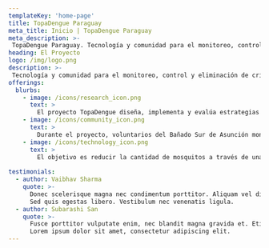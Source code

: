 ```yaml
---
templateKey: 'home-page'
title: TopaDengue Paraguay
meta_title: Inicio | TopaDengue Paraguay
meta_description: >-
 TopaDengue Paraguay. Tecnología y comunidad para el monitoreo, control y eliminación de criaeros del Aedes Aegypti
heading: El Proyecto
logo: /img/logo.png
description: >-
 Tecnología y comunidad para el monitoreo, control y eliminación de criaeros del Aedes Aegypti
offerings:
  blurbs:
    - image: /icons/research_icon.png
      text: >
        El proyecto TopaDengue diseña, implementa y evalúa estrategias de participación de la comunidad en el combate contra el Dengue.
    - image: /icons/community_icon.png
      text: >
        Durante el proyecto, voluntarios del Bañado Sur de Asunción monitorean semanalmente sus barrios en busca de criaderos potenciales de mosquitos, aprendiendo y experimentando diversas tecnologías en el proceso.
    - image: /icons/technology_icon.png
      text: >
        El objetivo es reducir la cantidad de mosquitos a través de una conversación continua de la comunidad, empoderando a sus residentes y formando nuevas generaciones de ciudadanos científicos.
    
testimonials:
  - author: Vaibhav Sharma
    quote: >-
      Donec scelerisque magna nec condimentum porttitor. Aliquam vel diam sed diam luctus pretium. 
      Sed quis egestas libero. Vestibulum nec venenatis ligula. 
  - author: Subarashi San
    quote: >-
      Fusce porttitor vulputate enim, nec blandit magna gravida et. Etiam et dignissim ligula. 
      Lorem ipsum dolor sit amet, consectetur adipiscing elit.
---
```

